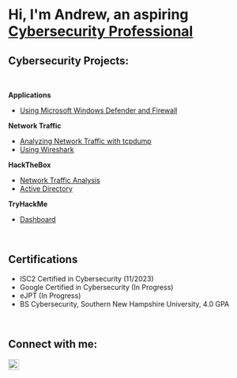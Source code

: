 # Hi, I'm Andrew, an aspiring [Cybersecurity Professional](https://www.linkedin.com/in/andrew-melson-6b52673a/)  </br>

## Cybersecurity Projects:
<br>

**Applications**  

- [Using Microsoft Windows Defender and Firewall](https://github.com/anmelson/WindowsDefenderandFirewall)  

**Network Traffic**
- [Analyzing Network Traffic with tcpdump](https://github.com/anmelson/tcpdumpTrafficAnalysis)
- [Using Wireshark](https://github.com/anmelson/UsingWireshark)  

**HackTheBox**
- [Network Traffic Analysis](https://github.com/joshmadakor1/Sentinel-Lab)
- [Active Directory](https://github.com/joshmadakor1/Jwipe.PowerShell)  

**TryHackMe**
- [Dashboard](https://github.com/joshmadakor1/EncrypterPOC)
<br>

## Certifications

- ISC2 Certified in Cybersecurity (11/2023)
- Google Certified in Cybersecurity (In Progress)
- eJPT (In Progress)
- BS Cybersecurity, Southern New Hampshire University, 4.0 GPA
<br>

## Connect with me:

<a href="https://www.linkedin.com/in/andrew-melson-6b52673a/">
    <img src="https://cdn.jsdelivr.net/npm/simple-icons@v3/icons/linkedin.svg" width="22" height="22" alt="AndrewMelson | LinkedIn">
</a>
